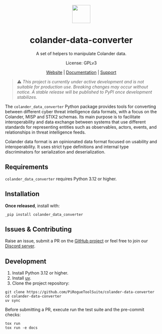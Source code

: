 <div align="center">
<img width="60px" src="https://pts-project.org/android-chrome-512x512.png">
<h1>colander-data-converter</h1>
<p>
A set of helpers to manipulate Colander data.
</p>
<p>
License: GPLv3
</p>
<p>
<a href="https://pts-project.org">Website</a> |
<a href="https://pts-project.org/colander-data-converter/">Documentation</a> |
<a href="https://discord.gg/qGX73GYNdp">Support</a>
</p>
</div>

> ⚠️ *This project is currently under active development and is not suitable for production use. Breaking changes may occur without notice. A stable release will be published to PyPI once development stabilizes.*

The `colander_data_converter` Python package provides tools for converting between different cyber threat intelligence data formats, with a focus on the Colander, MISP and STIX2 schemas. Its main purpose is to facilitate interoperability and data exchange between systems that use different standards for representing entities such as observables, actors, events, and relationships in threat intelligence feeds.

Colander data format is an opinionated data format focused on usability and interoperability. It uses strict type definitions and internal type discriminators for serialization and deserialization.

## Requirements
`colander_data_converter` requires Python 3.12 or higher.

## Installation
**Once released**, install with:
```
_pip install colander_data_converter
```

## Issues & Contributing
Raise an issue, submit a PR on the [GitHub project](https://github.com/PiRogueToolSuite/colander-data-converter) or feel free to join our [Discord server](https://discord.gg/qGX73GYNdp).

## Development

1. Install Python 3.12 or higher.
2. Install [uv](https://docs.astral.sh/uv/).
3. Clone the project repository:

```
git clone https://github.com/PiRogueToolSuite/colander-data-converter
cd colander-data-converter
uv sync
```

Before submitting a PR, execute run the test suite and the pre-commit checks:
```
tox run
tox run -e docs
```
